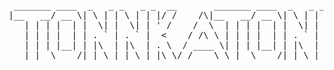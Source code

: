 <pre> _______ ____  _   _ _   _ _  __       _______ ____  _   _ _   _  ____  
|__   __/ __ \| \ | | \ | | |/ /    /\|__   __/ __ \| \ | | \ | |/ __ \ 
   | | | |  | |  \| |  \| | ' /    /  \  | | | |  | |  \| |  \| | |  | |
   | | | |  | | . ` | . ` |  <    / /\ \ | | | |  | | . ` | . ` | |  | |
   | | | |__| | |\  | |\  | . \  / ____ \| | | |__| | |\  | |\  | |__| |
   |_|  \____/|_| \_|_| \_|_|\_\/_/    \_\_|  \____/|_| \_|_| \_|\____/  </pre>
   
  
                                                                    
